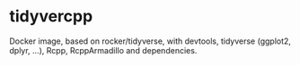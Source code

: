# tidyvercpp

Docker image, based on rocker/tidyverse, with devtools, tidyverse (ggplot2, dplyr, ...), Rcpp, RcppArmadillo and dependencies.
